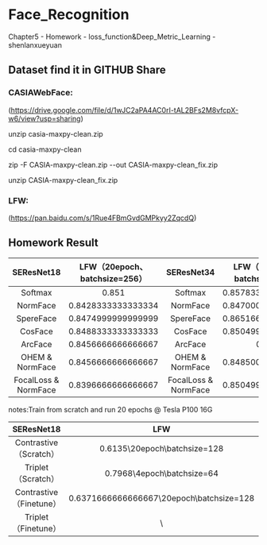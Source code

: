 # Face_Recognition
Chapter5 - Homework - loss_function&amp;Deep_Metric_Learning - shenlanxueyuan

## Dataset find it in GITHUB Share
### CASIAWebFace:

(https://drive.google.com/file/d/1wJC2aPA4AC0rI-tAL2BFs2M8vfcpX-w6/view?usp=sharing)

unzip casia-maxpy-clean.zip

cd casia-maxpy-clean

zip -F CASIA-maxpy-clean.zip --out CASIA-maxpy-clean_fix.zip

unzip CASIA-maxpy-clean_fix.zip

### LFW:

(https://pan.baidu.com/s/1Rue4FBmGvdGMPkyy2ZqcdQ)

## Homework Result

|      SEResNet18       |LFW（20epoch、batchsize=256）|       SEResNet34      |LFW（20epoch、batchsize=128）|
|:---------------------:|:---------------------------:|:---------------------:|:---------------------------:|
|       Softmax         | 0.851                       |       Softmax         |0.8578333333333333           |
|       NormFace        | 0.8428333333333334          |       NormFace        |0.8470000000000001           |
|      SpereFace        | 0.8474999999999999          |      SpereFace        |0.8651666666666665           |
|       CosFace         | 0.8488333333333333          |       CosFace         |0.8504999999999999           |
|       ArcFace         | 0.8456666666666667          |       ArcFace         |0.755                        |
|   OHEM & NormFace     | 0.8456666666666667          |   OHEM & NormFace     |0.8485000000000001           |
|FocalLoss & NormFace   | 0.8396666666666667          |FocalLoss & NormFace   |0.8504999999999999           |

notes:Train from scratch and run 20 epochs @ Tesla P100 16G

|      SEResNet18       |LFW                          |       SEResNet34      | LFW                                          |
|:---------------------:|:---------------------------:|:---------------------:|:--------------------------------------------:|
|Contrastive（Scratch） |0.6135\20epoch\batchsize=128 | Contrastive（Scratch）|        \                                     |
|  Triplet（Scratch）   |0.7968\4epoch\batchsize=64   |  Triplet（Scratch）   |0.8265\4epoch\batchsize=256\Quadro RTX8000 48G|
|Contrastive（Finetune）|0.6371666666666667\20epoch\batchsize=128|Contrastive（Finetune）|        \                                     |
| Triplet（Finetune）   |     \                       | Triplet（Finetune）   |        \                                     |
